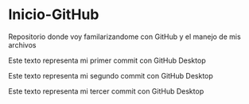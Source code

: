 # Inicio-GitHub
Repositorio donde voy familarizandome con GitHub y el manejo de mis archivos

Este texto representa mi primer commit con GitHub Desktop

Este texto representa mi segundo commit con GitHub Desktop

Este texto representa mi tercer commit con GitHub Desktop
